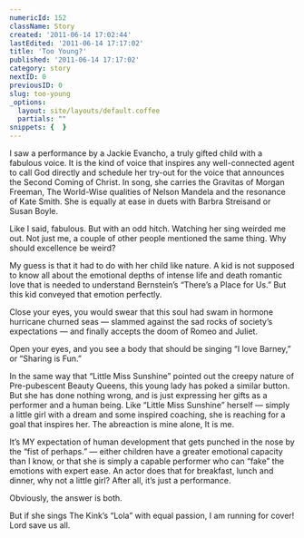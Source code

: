 ```yaml
---
numericId: 152
className: Story
created: '2011-06-14 17:02:44'
lastEdited: '2011-06-14 17:17:02'
title: 'Too Young?'
published: '2011-06-14 17:17:02'
category: story
nextID: 0
previousID: 0
slug: too-young
_options:
  layout: site/layouts/default.coffee
  partials: ""
snippets: {  }
---
```

I saw a performance by a Jackie Evancho, a truly gifted child with a fabulous voice. It is the kind of voice that inspires any well-connected agent to call God directly and schedule her try-out for the voice that announces the Second Coming of Christ. In song, she carries the Gravitas of Morgan Freeman, The World-Wise qualities of Nelson Mandela and the resonance of Kate Smith. She is equally at ease in duets with Barbra Streisand or Susan Boyle.

Like I said, fabulous. But with an odd hitch. Watching her sing weirded me out. Not just me, a couple of other people mentioned the same thing. Why should excellence be weird?

My guess is that it had to do with her child like nature. A kid is not supposed to know all about the emotional depths of intense life and death romantic love that is needed to understand Bernstein&rsquo;s &ldquo;There&rsquo;s a Place for Us.&rdquo; But this kid conveyed that emotion perfectly.

Close your eyes, you would swear that this soul had swam in hormone hurricane churned seas &mdash; slammed against the sad rocks of society&rsquo;s expectations &mdash; and finally accepts the doom of Romeo and Juliet.

Open your eyes, and you see a body that should be singing &ldquo;I love Barney,&rdquo; or &ldquo;Sharing is Fun.&rdquo;

In the same way that &ldquo;Little Miss Sunshine&rdquo; pointed out the creepy nature of Pre-pubescent Beauty Queens, this young lady has poked a similar button. But she has done nothing wrong, and is just expressing her gifts as a performer and a human being. Like &ldquo;Little Miss Sunshine&rdquo; herself &mdash; simply a little girl with a dream and some inspired coaching, she is reaching for a goal that inspires her. The abreaction is mine alone, It is me.

It&rsquo;s MY expectation of human development that gets punched in the nose by the &ldquo;fist of perhaps.&rdquo; &mdash; either children have a greater emotional capacity than I know, or that she is simply a capable performer who can &ldquo;fake&rdquo; the emotions with expert ease. An actor does that for breakfast, lunch and dinner, why not a little girl? After all, it&rsquo;s just a performance.

Obviously, the answer is both.

But if she sings The Kink&rsquo;s &ldquo;Lola&rdquo; with equal passion, I am running for cover! Lord save us all.

